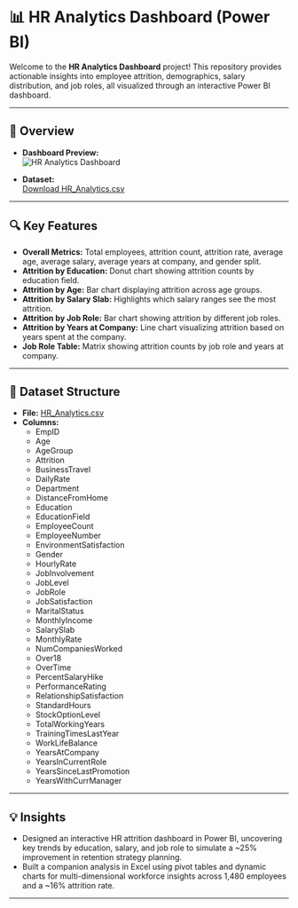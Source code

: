 # 📊 HR Analytics Dashboard (Power BI)

Welcome to the **HR Analytics Dashboard** project! This repository provides actionable insights into employee attrition, demographics, salary distribution, and job roles, all visualized through an interactive Power BI dashboard.

---

## 🚀 Overview

- **Dashboard Preview:**  
  ![HR Analytics Dashboard](https://pplx-res.cloudinary.com/image/private/user_uploads/65536392/6a258c27-bc2a-4a67-ad3e-8df66d315955/HR_Analystics_Dashboard.jpg)

- **Dataset:**  
  [Download HR_Analytics.csv](https://ppl-ai-file-upload.s3.amazonaws.com/web/direct-files/attachments/65536392/9eb8faa6-3152-4829-a6c4-5be8bd65d781/HR_Analytics.csv)

---

## 🔍 Key Features

- **Overall Metrics:** Total employees, attrition count, attrition rate, average age, average salary, average years at company, and gender split.
- **Attrition by Education:** Donut chart showing attrition counts by education field.
- **Attrition by Age:** Bar chart displaying attrition across age groups.
- **Attrition by Salary Slab:** Highlights which salary ranges see the most attrition.
- **Attrition by Job Role:** Bar chart showing attrition by different job roles.
- **Attrition by Years at Company:** Line chart visualizing attrition based on years spent at the company.
- **Job Role Table:** Matrix showing attrition counts by job role and years at company.

---

## 📁 Dataset Structure

- **File:** [HR_Analytics.csv](https://ppl-ai-file-upload.s3.amazonaws.com/web/direct-files/attachments/65536392/9eb8faa6-3152-4829-a6c4-5be8bd65d781/HR_Analytics.csv)
- **Columns:**
  - EmpID
  - Age
  - AgeGroup
  - Attrition
  - BusinessTravel
  - DailyRate
  - Department
  - DistanceFromHome
  - Education
  - EducationField
  - EmployeeCount
  - EmployeeNumber
  - EnvironmentSatisfaction
  - Gender
  - HourlyRate
  - JobInvolvement
  - JobLevel
  - JobRole
  - JobSatisfaction
  - MaritalStatus
  - MonthlyIncome
  - SalarySlab
  - MonthlyRate
  - NumCompaniesWorked
  - Over18
  - OverTime
  - PercentSalaryHike
  - PerformanceRating
  - RelationshipSatisfaction
  - StandardHours
  - StockOptionLevel
  - TotalWorkingYears
  - TrainingTimesLastYear
  - WorkLifeBalance
  - YearsAtCompany
  - YearsInCurrentRole
  - YearsSinceLastPromotion
  - YearsWithCurrManager

---

## 💡 Insights

- Designed an interactive HR attrition dashboard in Power BI, uncovering key trends by education, salary, and job role to simulate a ~25% improvement in retention strategy planning.
- Built a companion analysis in Excel using pivot tables and dynamic charts for multi-dimensional workforce insights across 1,480 employees and a ~16% attrition rate.

---
